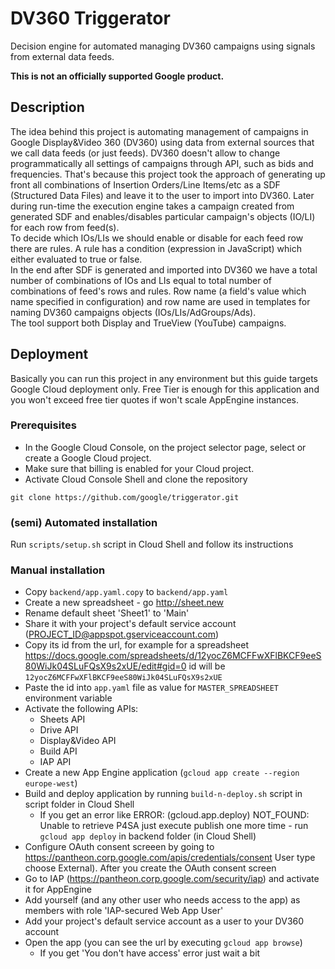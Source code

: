 # DV360 Triggerator 
Decision engine for automated managing DV360 campaigns using signals from external data feeds.

**This is not an officially supported Google product.**

## Description
The idea behind this project is automating management of campaigns in Google Display&Video 360 (DV360) using data from external sources that we call data feeds (or just feeds). DV360 doesn't allow to change programmatically all settings of campaigns through API, such as bids and frequencies. That's because this project took the approach of generating up front all combinations of Insertion Orders/Line Items/etc as a SDF (Structured Data Files) and leave it to the user to import into DV360. Later during run-time the execution engine takes a campaign created from generated SDF and enables/disables particular campaign's objects (IO/LI) for each row from feed(s).  
To decide which IOs/LIs we should enable or disable for each feed row there are rules. A rule has a condition (expression in JavaScript) which either evaluated to true or false.  
In the end after SDF is generated and imported into DV360 we have a total number of combinations of IOs and LIs equal to total number of combinations of feed's rows and rules. 
Row name (a field's value which name specified in configuration) and row name are used in templates for naming DV360 campaigns objects (IOs/LIs/AdGroups/Ads).  
The tool support both Display and TrueView (YouTube) campaigns.

## Deployment 

Basically you can run this project in any environment but this guide targets Google Cloud deployment only. Free Tier is enough for this application and you won't exceed free tier quotes if won't scale AppEngine instances.

### Prerequisites
* In the Google Cloud Console, on the project selector page, select or create a Google Cloud project.
* Make sure that billing is enabled for your Cloud project.
* Activate Cloud Console Shell and clone the repository
```
git clone https://github.com/google/triggerator.git
```

### (semi) Automated installation
Run `scripts/setup.sh` script in Cloud Shell and follow its instructions

### Manual installation
* Copy `backend/app.yaml.copy` to `backend/app.yaml`
* Create a new spreadsheet - go http://sheet.new
* Rename default sheet 'Sheet1' to 'Main'
* Share it with your project's default service account (PROJECT_ID@appspot.gserviceaccount.com)
* Copy its id from the url, for example for a spreadsheet
https://docs.google.com/spreadsheets/d/12yocZ6MCFFwXFlBKCF9eeS80WiJk04SLuFQsX9s2xUE/edit#gid=0
id will be `12yocZ6MCFFwXFlBKCF9eeS80WiJk04SLuFQsX9s2xUE`
* Paste the id into `app.yaml` file as value for `MASTER_SPREADSHEET` environment variable
* Activate the following APIs:
  * Sheets API
  * Drive API
  * Display&Video API
  * Build API
  * IAP API
* Create a new App Engine application (`gcloud app create --region europe-west`)
* Build and deploy application by running `build-n-deploy.sh` script in script folder in Cloud Shell
  * If you get an error like ERROR: (gcloud.app.deploy) NOT_FOUND: Unable to retrieve P4SA just execute publish one more time - run `gcloud app deploy` in backend folder (in Cloud Shell)
* Configure OAuth consent screeen by going to https://pantheon.corp.google.com/apis/credentials/consent
User type choose External). After you create the OAuth consent screen 
* Go to IAP (https://pantheon.corp.google.com/security/iap) and activate it for AppEngine 
* Add yourself (and any other user who needs access to the app) as members with role 'IAP-secured Web App User'
* Add your project's default service account as a user to your DV360 account
* Open the app (you can see the url by executing `gcloud app browse`)
  * If you get 'You don't have access' error just wait a bit
